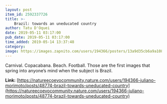 ```yaml
---
layout: post
item_id: 2592337726
title: >-
    Brazil: towards an uneducated country
author: Tatu D'Oquei
date: 2019-05-11 03:17:00
pub_date: 2019-05-11 03:17:00
time_added: 2019-05-14 13:37:48
category: 
image: https://images.zapnito.com/users/194366/posters/13a9d35cb6a9a108e2a523dafa732a21/dc3abd2d-4f9c-4eb3-b0e3-fdc45b9294b4_large.jpg
---
```


Carnival. Copacabana. Beach. Football. Those are the first images that spring into anyone’s mind when the subject is Brazil.

**Link:** [https://natureecoevocommunity.nature.com/users/194366-juliano-morimoto/posts/48774-brazil-towards-uneducated-country](https://natureecoevocommunity.nature.com/users/194366-juliano-morimoto/posts/48774-brazil-towards-uneducated-country)

